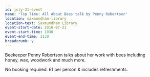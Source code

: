 ```yaml
---
id: july-21-event
name: "Top Time: All About Bees talk by Penny Robertson"
location: saxmundham-library
location-text: Saxmundham Library
event-start-date: 2016-07-21
event-start-time: 1030
event-end-time: 1130
breadcrumb: y
---
```

Beekeeper Penny Robertson talks about her work with bees including honey, wax, woodwork and much more.

No booking required. £1 per person & includes refreshments.
